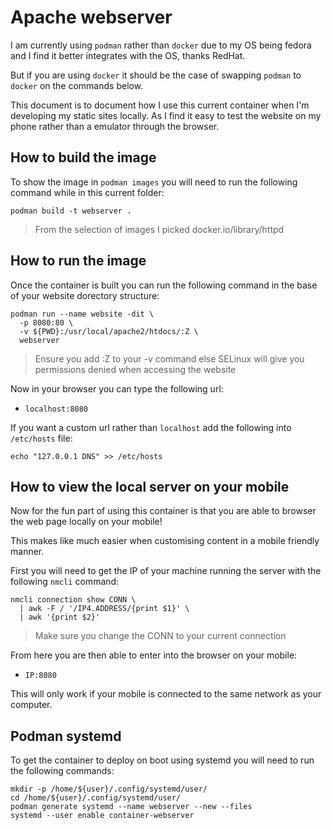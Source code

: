 # Apache webserver

I am currently using `podman` rather than `docker` due to my OS being fedora
and I find it better integrates with the OS, thanks RedHat.

But if you are using `docker` it should be the case of swapping `podman` to
`docker` on the commands below.

This document is to document how I use this current container when I'm developing
my static sites locally.
As I find it easy to test the website on my phone rather than a emulator through
the browser.

## How to build the image

To show the image in `podman images` you will need to run the following command
while in this current folder:

```shell
podman build -t webserver .
```

> From the selection of images I picked docker.io/library/httpd

## How to run the image

Once the container is built you can run the following command in the base of your
website dorectory structure:

```shell
podman run --name website -dit \
  -p 8080:80 \
  -v ${PWD}:/usr/local/apache2/htdocs/:Z \
  webserver
```

> Ensure you add :Z to your -v command else SELinux will give you permissions denied when accessing the website

Now in your browser you can type the following url:

- `localhost:8080`

If you want a custom url rather than `localhost` add the following into
`/etc/hosts` file:

``` shell
echo "127.0.0.1 DNS" >> /etc/hosts
```

## How to view the local server on your mobile

Now for the fun part of using this container is that you are able to browser the
web page locally on your mobile!

This makes like much easier when customising content in a mobile friendly manner.

First you will need to get the IP of your machine running the server with the following
`nmcli` command:

```shell
nmcli connection show CONN \
  | awk -F / '/IP4.ADDRESS/{print $1}' \
  | awk '{print $2}'
```

> Make sure you change the CONN to your current connection

From here you are then able to enter into the browser on your mobile:

- `IP:8080`

This will only work if your mobile is connected to the same network as your
computer.

## Podman systemd

To get the container to deploy on boot using systemd you will need to run the
following commands:

```shell
mkdir -p /home/${user}/.config/systemd/user/
cd /home/${user}/.config/systemd/user/
podman generate systemd --name webserver --new --files
systemd --user enable container-webserver
```

